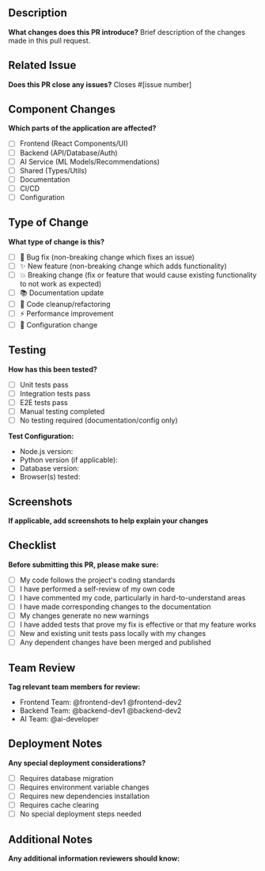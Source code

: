 ## Description
**What changes does this PR introduce?**
Brief description of the changes made in this pull request.

## Related Issue
**Does this PR close any issues?**
Closes #[issue number]

## Component Changes
**Which parts of the application are affected?**
- [ ] Frontend (React Components/UI)
- [ ] Backend (API/Database/Auth)
- [ ] AI Service (ML Models/Recommendations)
- [ ] Shared (Types/Utils)
- [ ] Documentation
- [ ] CI/CD
- [ ] Configuration

## Type of Change
**What type of change is this?**
- [ ] 🐛 Bug fix (non-breaking change which fixes an issue)
- [ ] ✨ New feature (non-breaking change which adds functionality)
- [ ] 💥 Breaking change (fix or feature that would cause existing functionality to not work as expected)
- [ ] 📚 Documentation update
- [ ] 🧹 Code cleanup/refactoring
- [ ] ⚡ Performance improvement
- [ ] 🔧 Configuration change

## Testing
**How has this been tested?**
- [ ] Unit tests pass
- [ ] Integration tests pass
- [ ] E2E tests pass
- [ ] Manual testing completed
- [ ] No testing required (documentation/config only)

**Test Configuration:**
- Node.js version: 
- Python version (if applicable):
- Database version:
- Browser(s) tested:

## Screenshots
**If applicable, add screenshots to help explain your changes**

## Checklist
**Before submitting this PR, please make sure:**
- [ ] My code follows the project's coding standards
- [ ] I have performed a self-review of my own code
- [ ] I have commented my code, particularly in hard-to-understand areas
- [ ] I have made corresponding changes to the documentation
- [ ] My changes generate no new warnings
- [ ] I have added tests that prove my fix is effective or that my feature works
- [ ] New and existing unit tests pass locally with my changes
- [ ] Any dependent changes have been merged and published

## Team Review
**Tag relevant team members for review:**
- Frontend Team: @frontend-dev1 @frontend-dev2
- Backend Team: @backend-dev1 @backend-dev2  
- AI Team: @ai-developer

## Deployment Notes
**Any special deployment considerations?**
- [ ] Requires database migration
- [ ] Requires environment variable changes
- [ ] Requires new dependencies installation
- [ ] Requires cache clearing
- [ ] No special deployment steps needed

## Additional Notes
**Any additional information reviewers should know:**
